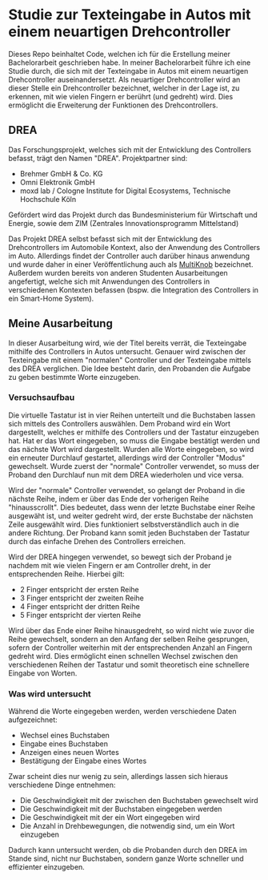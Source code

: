 # Studie zur Texteingabe in Autos mit einem neuartigen Drehcontroller
Dieses Repo beinhaltet Code, welchen ich für die Erstellung meiner Bachelorarbeit geschrieben habe. 
In meiner Bachelorarbeit führe ich eine Studie durch, die sich mit der Texteingabe in Autos mit einem neuartigen Drehcontroller auseinandersetzt. Als neuartiger Drehcontroller wird an dieser Stelle ein Drehcontroller bezeichnet, welcher in der Lage ist, zu erkennen, mit wie vielen Fingern er berührt (und gedreht) wird. Dies ermöglicht die Erweiterung der Funktionen des Drehcontrollers.

## DREA
Das Forschungsprojekt, welches sich mit der Entwicklung des Controllers befasst, trägt den Namen "DREA". 
Projektpartner sind: 
- Brehmer GmbH & Co. KG
- Omni Elektronik GmbH
- moxd lab / Cologne Institute for Digital Ecosystems, Technische Hochschule Köln

Gefördert wird das Projekt durch das Bundesministerium für Wirtschaft und Energie, sowie dem ZIM (Zentrales Innovationsprogramm Mittelstand)

Das Projekt DREA selbst befasst sich mit der Entwicklung des Drehcontrollers im Automobile Kontext, also der Anwendung des Controllers im Auto. Allerdings findet der Controller auch darüber hinaus anwendung und wurde daher in einer Veröffentlichung auch als [MultiKnob](https://dl.acm.org/doi/10.1145/3543758.3547561) bezeichnet.
Außerdem wurden bereits von anderen Studenten Ausarbeitungen angefertigt, welche sich mit Anwendungen des Controllers in verschiedenen Kontexten befassen (bspw. die Integration des Controllers in ein Smart-Home System).

## Meine Ausarbeitung
In dieser Ausarbeitung wird, wie der Titel bereits verrät, die Texteingabe mithilfe des Controllers in Autos untersucht. Genauer wird zwischen der Texteingabe mit einem "normalen" Controller und der Texteingabe mittels des DREA verglichen. Die Idee besteht darin, den Probanden die Aufgabe zu geben bestimmte Worte einzugeben.

### Versuchsaufbau 
Die virtuelle Tastatur ist in vier Reihen unterteilt und die Buchstaben lassen sich mittels des Controllers auswählen. Dem Proband wird ein Wort dargestellt, welches er mithilfe des Controllers und der Tastatur einzugeben hat. Hat er das Wort eingegeben, so muss die Eingabe bestätigt werden und das nächste Wort wird dargestellt. Wurden alle Worte eingegeben, so wird ein erneuter Durchlauf gestartet, allerdings wird der Controller "Modus" gewechselt. Wurde zuerst der "normale" Controller verwendet, so muss der Proband den Durchlauf nun mit dem DREA wiederholen und vice versa.

Wird der "normale" Controller verwendet, so gelangt der Proband in die nächste Reihe, indem er über das Ende der vorherigen Reihe "hinausscrollt". Dies bedeutet, dass wenn der letzte Buchstabe einer Reihe ausgewäht ist, und weiter gedreht wird, der erste Buchstabe der nächsten Zeile ausgewählt wird. Dies funktioniert selbstverständlich auch in die andere Richtung. Der Proband kann somit jeden Buchstaben der Tastatur durch das einfache Drehen des Controllers erreichen.

Wird der DREA hingegen verwendet, so bewegt sich der Proband je nachdem mit wie vielen Fingern er am Controller dreht, in der entsprechenden Reihe.
Hierbei gilt:
- 2 Finger entspricht der ersten Reihe
- 3 Finger entspricht der zweiten Reihe
- 4 Finger entspricht der dritten Reihe
- 5 Finger entspricht der vierten Reihe

Wird über das Ende einer Reihe hinausgedreht, so wird nicht wie zuvor die Reihe gewechselt, sondern an den Anfang der selben Reihe gesprungen, sofern der Controller weiterhin mit der entsprechenden Anzahl an Fingern gedreht wird.
Dies ermöglicht einen schnellen Wechsel zwischen den verschiedenen Reihen der Tastatur und somit theoretisch eine schnellere Eingabe von Worten.

### Was wird untersucht
Während die Worte eingegeben werden, werden verschiedene Daten aufgezeichnet:
- Wechsel eines Buchstaben
- Eingabe eines Buchstaben
- Anzeigen eines neuen Wortes
- Bestätigung der Eingabe eines Wortes

Zwar scheint dies nur wenig zu sein, allerdings lassen sich hieraus verschiedene Dinge entnehmen:
- Die Geschwindigkeit mit der zwischen den Buchstaben gewechselt wird
- Die Geschwindigkeit mit der Buchstaben eingegeben werden
- Die Geschwindigkeit mit der ein Wort eingegeben wird
- Die Anzahl in Drehbewegungen, die notwendig sind, um ein Wort einzugeben

Dadurch kann untersucht werden, ob die Probanden durch den DREA im Stande sind, nicht nur Buchstaben, sondern ganze Worte schneller und effizienter einzugeben.
